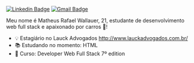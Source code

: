 [![Linkedin Badge](https://img.shields.io/badge/-LinkedIn-blue?style=for-the-badge&logo=Linkedin&logoColor=white&link=https://www.linkedin.com/in/matheus-wallauer-488b15196/)](https://www.linkedin.com/in/matheus-wallauer-488b15196/)
[![Gmail Badge](https://img.shields.io/badge/-Gmail-c14438?style=for-the-badge&logo=Gmail&logoColor=white&link=mailto:mrafaelwallauer@gmail.com)](mailto:mrafaelwallauer@gmail.com)

Meu nome é Matheus Rafael Wallauer, 21, estudante de desenvolvimento web full stack e apaixonado por carros :red_car:!

- :bulb: Estagiário no Lauck Advogados http://www.lauckadvogados.com.br/
- :books: Estudando no momento: HTML
- :rocket: Curso: Developer Web Full Stack 7º edition
